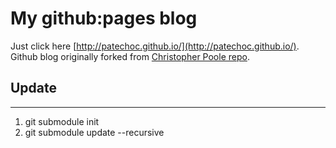 # My github:pages blog

Just click here [http://patechoc.github.io/](http://patechoc.github.io/).
Github blog originally forked from [Christopher Poole repo](https://github.com/christopherpoole/ghpblog).


## Update
------------

1. git submodule init
2. git submodule update --recursive

